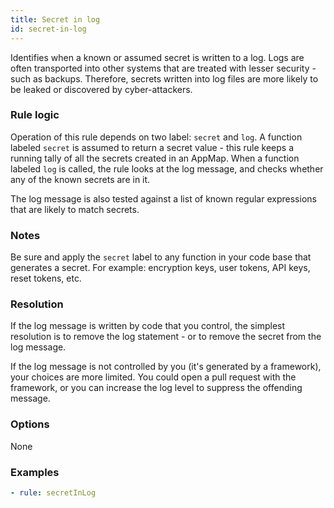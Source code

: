 ```yaml
---
title: Secret in log
id: secret-in-log
---
```


Identifies when a known or assumed secret is written to a log. Logs are often transported into other
systems that are treated with lesser security - such as backups. Therefore, secrets written into log
files are more likely to be leaked or discovered by cyber-attackers.

### Rule logic

Operation of this rule depends on two label: `secret` and `log`. A function labeled `secret` is
assumed to return a secret value - this rule keeps a running tally of all the secrets created in an
AppMap. When a function labeled `log` is called, the rule looks at the log message, and checks
whether any of the known secrets are in it.

The log message is also tested against a list of known regular expressions that are likely to match
secrets.

### Notes

Be sure and apply the `secret` label to any function in your code base that generates a secret. For
example: encryption keys, user tokens, API keys, reset tokens, etc.

### Resolution

If the log message is written by code that you control, the simplest resolution is to remove the log
statement - or to remove the secret from the log message.

If the log message is not controlled by you (it's generated by a framework), your choices are more
limited. You could open a pull request with the framework, or you can increase the log level to
suppress the offending message.

### Options

None

### Examples

```yaml
- rule: secretInLog
```
